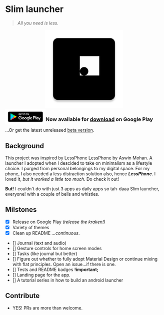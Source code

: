 # Slim launcher

> _All you need is less._

<style>
#app-logo{
  height: 250px;
  width: 100%;
  clear: both;
  object-fit: contain;
}

#g-badge{
  height: 50px;
  float: left
}
</style>
<img id="app-logo" src="docs/assets/ic_launcher-web.png">

<a href="https://play.google.com/apps//details?id=com.sduduzog.slimlauncher">
<img id="g-badge" src="docs/assets/google-play-badge.png">
</a>

### Now available for [download](https://play.google.com/apps//details?id=com.sduduzog.slimlauncher) on Google Play

...Or get the latest unreleased [beta version](https://play.google.com/apps/testing/com.sduduzog.slimlauncher).

## Background

This project was inspired by LessPhone [LessPhone](https://play.google.com/store/apps/details?id=me.aswinmohan.nophone) by Aswin Mohan. A launcher I adopted when I descided to take on minimalism as a lifestyle choice. I purged from personal belongings to my digital space. For my phone, I also needed a less distraction solution also, hence **_LessPhone_**. I loved it, _but it worked a little too much_. Do check it out!

**But!** I couldn't do with just 3 apps as daily apps so tah-daaa Slim launcher, everyone! with a couple of bells and whistles.

## Milstones

- [x] Release on Google Play _(release the kraken!)_
- [x] Variety of themes
- [x] Clean up README _...continuous_.
- [] Journal (text and audio)
- [] Gesture controls for home screen modes
- [] Tasks (like journal but better)
- [] Figure out whether to fully adopt Material Design or continue mixing with flat principles. Open an issue...if there is one.
- [] Tests and README badges **!important;**
- [] Landing page for the app.
- [] A tutorial series in how to build an android launcher

## Contribute

- YES! PRs are more than welcome.
